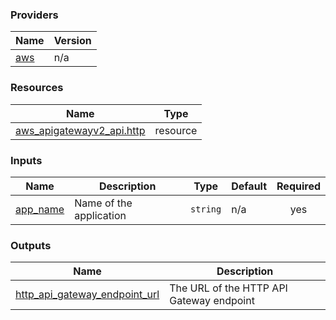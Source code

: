 <!-- BEGIN_TF_DOCS -->


### Providers

| Name | Version |
|------|---------|
| <a name="provider_aws"></a> [aws](#provider\_aws) | n/a |

### Resources

| Name | Type |
|------|------|
| [aws_apigatewayv2_api.http](https://registry.terraform.io/providers/hashicorp/aws/latest/docs/resources/apigatewayv2_api) | resource |

### Inputs

| Name | Description | Type | Default | Required |
|------|-------------|------|---------|:--------:|
| <a name="input_app_name"></a> [app\_name](#input\_app\_name) | Name of the application | `string` | n/a | yes |

### Outputs

| Name | Description |
|------|-------------|
| <a name="output_http_api_gateway_endpoint_url"></a> [http\_api\_gateway\_endpoint\_url](#output\_http\_api\_gateway\_endpoint\_url) | The URL of the HTTP API Gateway endpoint |
<!-- END_TF_DOCS -->